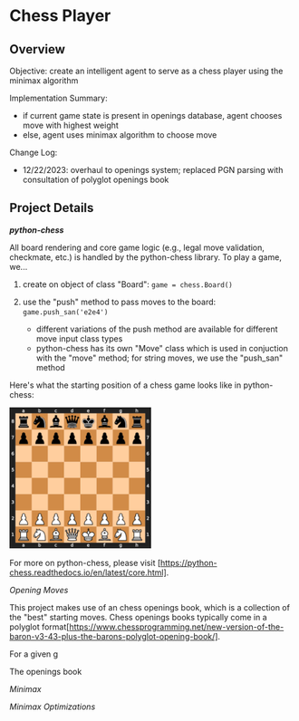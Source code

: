 # Chess Player

## Overview

Objective: create an intelligent agent to serve as a chess player using the minimax algorithm 

Implementation Summary: 
- if current game state is present in openings database, agent chooses move with highest weight
- else, agent uses minimax algorithm to choose move

Change Log: 
- 12/22/2023: overhaul to openings system; replaced PGN parsing with consultation of polyglot openings book

## Project Details

**_python-chess_**

All board rendering and core game logic (e.g., legal move validation, checkmate, etc.) is handled by the python-chess library. To play a game, we...
1. create on object of class "Board": ```game = chess.Board()```
2. use the "push" method to pass moves to the board: ```game.push_san('e2e4')```
   
   - different variations of the push method are available for different move input class types
   - python-chess has its own "Move" class which is used in conjuction with the "move" method; for string moves, we use the "push_san" method
  
Here's what the starting position of a chess game looks like in python-chess: 

<img src="/images/starting-board.png" width="250">

For more on python-chess, please visit [https://python-chess.readthedocs.io/en/latest/core.html]. 

_Opening Moves_

This project makes use of an chess openings book, which is a collection of the "best" starting moves. Chess openings books typically come in a polyglot format[https://www.chessprogramming.net/new-version-of-the-baron-v3-43-plus-the-barons-polyglot-opening-book/]. 

For a given g

The openings book 

_Minimax_

_Minimax Optimizations_ 


